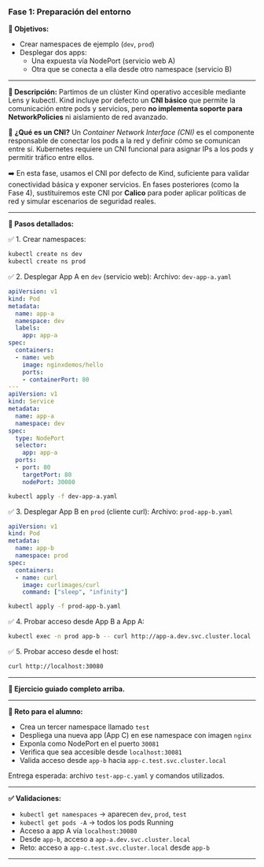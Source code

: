 ### Fase 1: Preparación del entorno

**🎯 Objetivos:**
- Crear namespaces de ejemplo (`dev`, `prod`)
- Desplegar dos apps:
  - Una expuesta vía NodePort (servicio web A)
  - Otra que se conecta a ella desde otro namespace (servicio B)

---

**📝 Descripción:**
Partimos de un clúster Kind operativo accesible mediante Lens y kubectl. Kind incluye por defecto un **CNI básico** que permite la comunicación entre pods y servicios, pero **no implementa soporte para NetworkPolicies** ni aislamiento de red avanzado.

🔎 **¿Qué es un CNI?**
Un *Container Network Interface (CNI)* es el componente responsable de conectar los pods a la red y definir cómo se comunican entre sí. Kubernetes requiere un CNI funcional para asignar IPs a los pods y permitir tráfico entre ellos.

➡️ En esta fase, usamos el CNI por defecto de Kind, suficiente para validar conectividad básica y exponer servicios. En fases posteriores (como la Fase 4), sustituiremos este CNI por **Calico** para poder aplicar políticas de red y simular escenarios de seguridad reales.

---

**🔧 Pasos detallados:**

✅ 1. Crear namespaces:
```bash
kubectl create ns dev
kubectl create ns prod
```

✅ 2. Desplegar App A en `dev` (servicio web):
Archivo: `dev-app-a.yaml`
```yaml
apiVersion: v1
kind: Pod
metadata:
  name: app-a
  namespace: dev
  labels:
    app: app-a
spec:
  containers:
  - name: web
    image: nginxdemos/hello
    ports:
    - containerPort: 80
---
apiVersion: v1
kind: Service
metadata:
  name: app-a
  namespace: dev
spec:
  type: NodePort
  selector:
    app: app-a
  ports:
  - port: 80
    targetPort: 80
    nodePort: 30080
```
```bash
kubectl apply -f dev-app-a.yaml
```

✅ 3. Desplegar App B en `prod` (cliente curl):
Archivo: `prod-app-b.yaml`
```yaml
apiVersion: v1
kind: Pod
metadata:
  name: app-b
  namespace: prod
spec:
  containers:
  - name: curl
    image: curlimages/curl
    command: ["sleep", "infinity"]
```
```bash
kubectl apply -f prod-app-b.yaml
```

✅ 4. Probar acceso desde App B a App A:
```bash
kubectl exec -n prod app-b -- curl http://app-a.dev.svc.cluster.local
```

✅ 5. Probar acceso desde el host:
```bash
curl http://localhost:30080
```

---

**💪 Ejercicio guiado completo arriba.**

---

**🎯 Reto para el alumno:**
- Crea un tercer namespace llamado `test`
- Despliega una nueva app (App C) en ese namespace con imagen `nginx`
- Exponla como NodePort en el puerto `30081`
- Verifica que sea accesible desde `localhost:30081`
- Valida acceso desde `app-b` hacia `app-c.test.svc.cluster.local`

Entrega esperada: archivo `test-app-c.yaml` y comandos utilizados.

---

**✅ Validaciones:**
- `kubectl get namespaces` → aparecen `dev`, `prod`, `test`
- `kubectl get pods -A` → todos los pods Running
- Acceso a app A vía `localhost:30080`
- Desde `app-b`, acceso a `app-a.dev.svc.cluster.local`
- Reto: acceso a `app-c.test.svc.cluster.local` desde `app-b`

---
